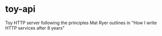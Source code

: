 # toy-api
Toy HTTP server following the principles Mat Ryer outlines in "How I write HTTP services after 8 years"
